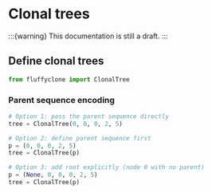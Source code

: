 # Clonal trees

:::{warning}
This documentation is still a draft.
:::

## Define clonal trees

```python
from fluffyclone import ClonalTree
```

### Parent sequence encoding

```python
# Option 1: pass the parent sequence directly
tree = ClonalTree(0, 0, 0, 2, 5)

# Option 2: define parent sequence first
p = (0, 0, 0, 2, 5)
tree = ClonalTree(p)

# Option 3: add root explicitly (node 0 with no parent)
p = (None, 0, 0, 0, 2, 5)
tree = ClonalTree(p)
```
